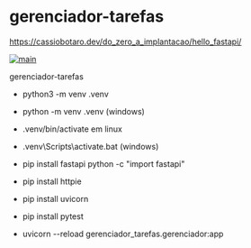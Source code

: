# gerenciador-tarefas 

https://cassiobotaro.dev/do_zero_a_implantacao/hello_fastapi/

[![main](https://github.com/fulviocanducci/gerenciador-tarefas/actions/workflows/main.yml/badge.svg?branch=main)](https://github.com/fulviocanducci/gerenciador-tarefas/actions/workflows/main.yml)

gerenciador-tarefas

- python3 -m venv .venv
- python -m venv .venv (windows)

- .venv/bin/activate em linux
- .venv\Scripts\activate.bat (windows)

- pip install fastapi 
  python -c "import fastapi"

- pip install httpie
- pip install uvicorn
- pip install pytest


- uvicorn --reload gerenciador_tarefas.gerenciador:app
